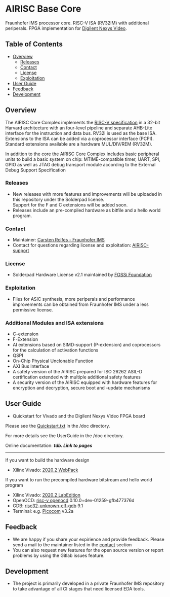 # AIRISC Base Core
Fraunhofer IMS processor core. RISC-V ISA (RV32IM) with additional periperals. FPGA implementation for [Digilent Nexys Video](https://digilent.com/reference/programmable-logic/nexys-video/start).

## Table of Contents
- [Overview](#overview)
  - [Releases](#releases)
  - [Contact](#contact)
  - [License](#license)
  - [Exploitation](#exploitation)
- [User Guide](#user-guide)
- [Feedback](#feedback)
- [Development](#development)

## Overview
The AIRISC Core Complex implements the [RISC-V specification](https://riscv.org/technical/specifications/) in a 32-bit Harvard architecture with an four-level pipeline and separate AHB-Lite interface for the instruction and data bus. RV32I is used as the base ISA. Extensions to the ISA can be added via a coprocessor interface (PCPI). Standard extensions available are a hardware MUL/DIV/REM (RV32M).

In addition to the core the AIRISC Core Complex includes basic peripheral units to build a basic system on chip: MTIME-compatible timer, UART, SPI, GPIO as well as JTAG debug transport module according to the External Debug Support Specification

### Releases
- New releases with more features and improvements will be uploaded in this repository under the Solderpad license.  
Support for the F and C extensions will be added soon.
- Releases include an pre-compiled hardware as bitfile and a hello world program.

### Contact
- Maintainer: [Carsten Rolfes - Fraunhofer IMS](mailto:carsten.rolfes@ims.fraunhofer.de) 
- Contact for questions regarding license and exploitation: [AIRISC-support](mailto:airisc@ims.fraunhofer.de)

### License
- Solderpad Hardware License v2.1 maintained by [FOSSi Foundation](http://solderpad.org/)

### Exploitation
- Files for ASIC synthesis, more periperals and performance improvements can be obtained from Fraunhofer IMS under a less permissive license.

### Additional Modules and ISA extensions
- C-extension 
- F-Extension
- AI extensions based on SIMD-support (P-extension) and coprocessors for the calculation of activation functions
- QSPI
- On-Chip Physical Unclonable Function
- AXI Bus Interface
- A safety version of the AIRISC prepared for ISO 26262 ASIL-D certification extended with multiple additional safety features
- A security version of the AIRISC equipped with hardware features for encryption and decryption, secure boot and -update mechanisms


## User Guide
- Quickstart for Vivado and the Digilent Nexys Video FPGA board

Please see the [Quickstart.txt](./doc/Quickstart.txt) in the /doc directory.

For more details see the UserGuide in the /doc directory.

Online documentation: _**tdb. Link to pages**_

-------------------------------------------------------------

If you want to build the hardware design
- Xilinx Vivado: [2020.2 WebPack](https://www.xilinx.com/support/download/index.html/content/xilinx/en/downloadNav/vivado-design-tools/archive.html)

If you want to run the precompiled hardware bitstream and hello world program 
- Xilinx Vivado: [2020.2 LabEdition](https://www.xilinx.com/support/download/index.html/content/xilinx/en/downloadNav/vivado-design-tools/archive.html)
- OpenOCD: [risc-v openocd](https://github.com/riscv/riscv-openocd) 0.10.0+dev-01259-gfb477376d
- GDB: [risc32-unknown-elf-gdb](https://github.com/riscv/riscv-gnu-toolchain) 9.1
- Terminal:  e.g. [Picocom](https://github.com/npat-efault/picocom) v3.2a 

## Feedback
- We are happy if you share your expirience and provide feedback. Please send a mail to the maintainer listed in the [contact](#contact) section
- You can also request new features for the open source version or report problems by using the Gitlab issues feature.

## Development
- The project is primarily developed in a private Fraunhofer IMS repository to take advantage of all CI stages that need licensed EDA tools.
